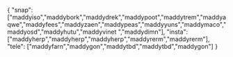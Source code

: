 {
  "snap":  ["maddyiso","maddybork","maddydrek","maddypoot","maddytrem","maddyaqwe","maddyfees","maddyzaen","maddypeas","maddyyuns","maddymaco","maddyosd","maddyhutu","maddyvinet ","maddydimn"],
  "insta": ["maddyherp","maddyherp","maddyherp","maddyrerm","maddyrerm"],
  "tele":  ["maddyfarn","maddygon","maddytbd","maddytbd","maddygon"]
}
